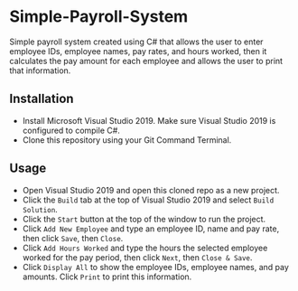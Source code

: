 # Simple-Payroll-System
Simple payroll system created using C# that allows the user to enter employee IDs, employee names, pay rates, and hours worked, then it calculates the pay amount for each employee and allows the user to print that information.

## Installation
- Install Microsoft Visual Studio 2019. Make sure Visual Studio 2019 is configured to compile C#.
- Clone this repository using your Git Command Terminal. 

## Usage
- Open Visual Studio 2019 and open this cloned repo as a new project. 
- Click the `Build` tab at the top of Visual Studio 2019 and select `Build Solution`. 
- Click the `Start` button at the top of the window to run the project. 
- Click `Add New Employee` and type an employee ID, name and pay rate, then click `Save`, then `Close`.
- Click `Add Hours Worked` and type the hours the selected employee worked for the pay period, then click `Next`, then `Close & Save`.
- Click `Display All` to show the employee IDs, employee names, and pay amounts. Click `Print` to print this information.   


